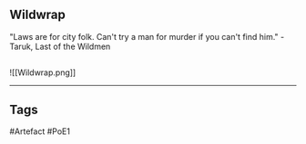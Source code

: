 ## Wildwrap
"Laws are for city folk.
Can't try a man for murder if you can't find him."
\- Taruk, Last of the Wildmen
##
![[Wildwrap.png]]

---
## Tags
#Artefact
#PoE1